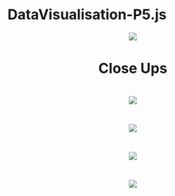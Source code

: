 # DataVisualisation-P5.js
<div align="center">
  <img src="https://user-images.githubusercontent.com/99216210/227668057-1f40a5f1-f23a-49d6-9f5f-5b4ebde0ac99.png">
  <br>
  <h1>Close Ups<h1/>
  <img src="https://user-images.githubusercontent.com/99216210/227667869-5145476f-5597-4366-992e-0f96b9764354.png">
  <br>
  <img style="margin-top: 40px" src="https://user-images.githubusercontent.com/99216210/227668581-94fea0b8-6bd6-40f2-992f-be1d2912da0c.png">
  <br>
  <img style="margin-top: 40px" src="https://user-images.githubusercontent.com/99216210/227668746-916ccbb5-ac13-4284-b945-b22444823348.png">
  <br>
  <img style="margin-top: 40px" src=" https://user-images.githubusercontent.com/99216210/227668792-14dd0102-427f-4563-9e1e-15abfe4a5ae6.png">
  <br>
</div>
